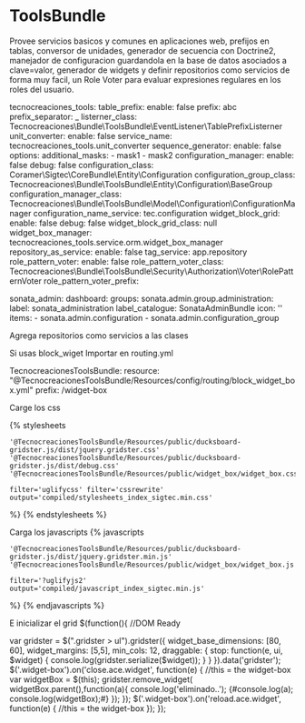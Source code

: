 ToolsBundle
===========
Provee servicios basicos y comunes en aplicaciones web, prefijos en tablas, conversor de unidades, generador de secuencia con Doctrine2,
manejador de configuracion guardandola en la base de datos asociados a clave=valor, generador de widgets y definir repositorios como servicios
de forma muy facil, un Role Voter para evaluar expresiones regulares en los roles del usuario.

tecnocreaciones_tools:
    table_prefix:
        enable: false
        prefix: abc
        prefix_separator: _
        listerner_class: Tecnocreaciones\Bundle\ToolsBundle\EventListener\TablePrefixListerner
    unit_converter:
        enable: false
        service_name: tecnocreaciones_tools.unit_converter
    sequence_generator:
        enable: false
        options:
            additional_masks:
                - mask1
                - mask2
    configuration_manager:
        enable: false
        debug: false
        configuration_class: Coramer\Sigtec\CoreBundle\Entity\Configuration
        configuration_group_class: Tecnocreaciones\Bundle\ToolsBundle\Entity\Configuration\BaseGroup
        configuration_manager_class: Tecnocreaciones\Bundle\ToolsBundle\Model\Configuration\ConfigurationManager
        configuration_name_service: tec.configuration
    widget_block_grid:
        enable: false
        debug: false
        widget_block_grid_class: null
        widget_box_manager: tecnocreaciones_tools.service.orm.widget_box_manager
    repository_as_service:
        enable: false
        tag_service: app.repository
    role_pattern_voter:
        enable: false
        role_pattern_voter_class: Tecnocreaciones\Bundle\ToolsBundle\Security\Authorization\Voter\RolePatternVoter
        role_pattern_voter_prefix:


sonata_admin:
    dashboard:
            groups:
                sonata.admin.group.administration:
                    label:           sonata_administration
                    label_catalogue: SonataAdminBundle
                    icon:            '<i class="fa fa-cogs"></i>'
                    items:
                        - sonata.admin.configuration
                        - sonata.admin.configuration_group


Agrega repositorios como servicios a las clases
<service id="repository.plant" class="Coramer\Sigtec\CompanyBundle\Repository\PlantRepository">
    <tag name="app.repository" class="Coramer\Sigtec\CompanyBundle\Entity\Plant" />
</service>


Si usas block_wiget Importar en routing.yml

TecnocreacionesToolsBundle:
    resource: "@TecnocreacionesToolsBundle/Resources/config/routing/block_widget_box.yml"
    prefix: /widget-box

Carge los css

{% stylesheets 
     
    '@TecnocreacionesToolsBundle/Resources/public/ducksboard-gridster.js/dist/jquery.gridster.css'
    '@TecnocreacionesToolsBundle/Resources/public/ducksboard-gridster.js/dist/debug.css'
    '@TecnocreacionesToolsBundle/Resources/public/widget_box/widget_box.css'

    filter='uglifycss' filter='cssrewrite'
    output='compiled/stylesheets_index_sigtec.min.css'
%}
     <link rel="stylesheet" href="{{ asset_url }}" />
{% endstylesheets %}

Carga los javascripts
{% javascripts

    '@TecnocreacionesToolsBundle/Resources/public/ducksboard-gridster.js/dist/jquery.gridster.min.js'
    '@TecnocreacionesToolsBundle/Resources/public/widget_box/widget_box.js'

    filter='?uglifyjs2'
    output='compiled/javascript_index_sigtec.min.js'
%}
    <script src="{{ asset_url }}"></script>
{% endjavascripts %}


E inicializar el grid
$(function(){ //DOM Ready
 
  var gridster = $(".gridster > ul").gridster({
      widget_base_dimensions: [80, 60],
      widget_margins: [5,5],
      min_cols: 12,
      draggable: {
          stop: function(e, ui, $widget) {
            console.log(gridster.serialize($widget));
          }
      }
    }).data('gridster');
    $('.widget-box').on('close.ace.widget', function(e) {
        //this = the widget-box
        var widgetBox = $(this);
        gridster.remove_widget( widgetBox.parent(),function(a){
            console.log('eliminado..');
            {#console.log(a);
            console.log(widgetBox);#}
        });
   });
   $('.widget-box').on('reload.ace.widget', function(e) {
        //this = the widget-box
   });
});